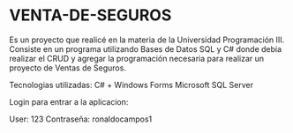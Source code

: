 # VENTA-DE-SEGUROS

Es un proyecto que realicé en la materia de la Universidad Programación III. Consiste en un programa utilizando Bases de Datos SQL y C# donde debia realizar el CRUD y agregar la programación necesaria para realizar un proyecto de Ventas de Seguros.

Tecnologias utilizadas:
C# + Windows Forms
Microsoft SQL Server

Login para entrar a la aplicacion:

User: 123
Contraseña: ronaldocampos1
